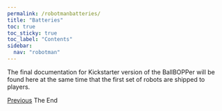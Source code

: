 ```yaml
---
permalink: /robotmanbatteries/
title: "Batteries"
toc: true
toc_sticky: true
toc_label: "Contents"
sidebar:
  nav: "robotman"
---
```


The final documentation for Kickstarter version of the BallBOPPer will be found here at the same time that the first set of robots are shipped to players.

  <nav class="pagination">
      <a href="/BallBOPPer/robotmanreloader/" class="pagination--pager" title="Reloader">Previous</a>
       <a  class="pagination--pager disabled">The End</a>
  </nav>
